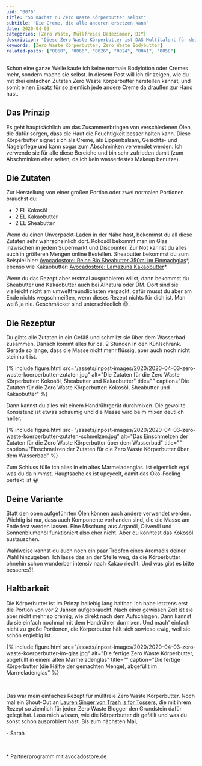 ```yaml
---
uid: "0076"
title: "So machst du Zero Waste Körperbutter selbst"
subtitle: "Die Creme, die alle anderen ersetzen kann"
date: 2020-04-03
categories: [Zero Waste, Müllfreies Badezimmer, DIY]
description: "Diese Zero Waste Körperbutter ist DAS Multitalent für dein müllfreies Badezimmer. Sie ist einfach herzustellen und kann für vieles verwendet werden."
keywords: [Zero Waste Körperbutter, Zero Waste Bodybutter]
related-posts: ["0060", "0066", "0026", "0024", "0041", "0058"]
---
```

Schon eine ganze Weile kaufe ich keine normale Bodylotion oder Cremes mehr, sondern mache sie selbst. In diesem Post will ich dir zeigen, wie du mit drei einfachen Zutaten Zero Waste Körperbutter herstellen kannst, und somit einen Ersatz für so ziemlich jede andere Creme da draußen zur Hand hast.
<!--more-->

## Das Prinzip
Es geht hauptsächlich um das Zusammenbringen von verschiedenen Ölen, die dafür sorgen, dass die Haut die Feuchtigkeit besser halten kann. Diese Körperbutter eignet sich als Creme, als Lippenbalsam, Gesichts- und Nagelpflege und kann sogar zum Abschminken verwendet werden. Ich verwende sie für alle diese Bereiche und bin sehr zufrieden damit (zum Abschminken eher selten, da ich kein wasserfestes Makeup benutze).

## Die Zutaten
Zur Herstellung von einer großen Portion oder zwei normalen Portionen brauchst du:
* 2 EL Kokosöl
* 2 EL Kakaobutter
* 2 EL Sheabutter

Wenn du einen Unverpackt-Laden in der Nähe hast, bekommst du all diese Zutaten sehr wahrscheinlich dort. Kokosöl bekommt man im Glas inzwischen in jedem Supermarkt und Discounter. Zur Not kannst du alles auch in größeren Mengen online Bestellen. Sheabutter bekommst du zum Beispiel hier: [Avocadostore: Reine Bio Sheabutter 350ml im Einmachglas](https://www.awin1.com/cread.php?awinmid=19075&awinaffid=675357&clickref=&ued=https%3A%2F%2Fwww.avocadostore.de%2Fproducts%2F141328-reine-bio-sheabutter-350ml-im-einmachglas-finigrana)\*, ebenso wie Kakaobutter: [Avocadostore: Lamazuna Kakaobutter](https://www.awin1.com/cread.php?awinmid=19075&awinaffid=675357&clickref=&ued=https%3A%2F%2Fwww.avocadostore.de%2Fproducts%2F93217-kakaobutter-lamazuna-2)\*.

Wenn du das Rezept aber erstmal ausprobieren willst, dann bekommst du Sheabutter und Kakaobutter auch bei Alnatura oder DM. Dort sind sie vielleicht nicht am umweltfreundlichsten verpackt, dafür musst du aber am Ende nichts wegschmeißen, wenn dieses Rezept nichts für dich ist. Man weiß ja nie. Geschmäcker sind unterschiedlich 😉.

## Die Rezeptur
Du gibts alle Zutaten in ein Gefäß und schmilzt sie über dem Wasserbad zusammen. Danach kommt alles für ca. 2 Stunden in den Kühlschrank. Gerade so lange, dass die Masse nicht mehr flüssig, aber auch noch nicht steinhart ist.

{% include figure.html src="/assets/inpost-images/2020/2020-04-03-zero-waste-koerperbutter-zutaten.jpg" alt="Die Zutaten für die Zero Waste Körperbutter: Kokosöl, Sheabutter und Kakaobutter" title="" caption="Die Zutaten für die Zero Waste Körperbutter: Kokosöl, Sheabutter und Kakaobutter" %}

Dann kannst du alles mit einem Handrührgerät durchmixen. Die gewollte Konsistenz ist etwas schaumig und die Masse wird beim mixen deutlich heller.

{% include figure.html src="/assets/inpost-images/2020/2020-04-03-zero-waste-koerperbutter-zutaten-schmelzen.jpg" alt="Das Einschmelzen der Zutaten für die Zero Waste Körperbutter über dem Wasserbad" title="" caption="Einschmelzen der Zutaten für die Zero Waste Körperbutter über dem Wasserbad" %}

Zum Schluss fülle ich alles in ein altes Marmeladenglas. Ist eigentlich egal was du da nimmst, Hauptsache es ist upcycelt, damit das Öko-Feeling perfekt ist 😀

## Deine Variante
Statt den oben aufgeführten Ölen können auch andere verwendet werden. Wichtig ist nur, dass auch Komponente vorhanden sind, die die Masse am Ende fest werden lassen. Eine Mischung aus Arganöl, Olivenöl und Sonnenblumenöl funktioniert also eher nicht. Aber du könntest das Kokosöl austauschen.

Wahlweise kannst du auch noch ein paar Tropfen eines Aromaöls deiner Wahl hinzugeben. Ich lasse das an der Stelle weg, da die Körperbutter ohnehin schon wunderbar intensiv nach Kakao riecht. Und was gibt es bitte besseres?!

## Haltbarkeit
Die Körperbutter ist im Prinzp beliebig lang haltbar. Ich habe letztens erst die Portion von vor 2 Jahren aufgebraucht. Nach einer gewissen Zeit ist sie aber nicht mehr so cremig, wie direkt nach dem Aufschlagen. Dann kannst du sie einfach nochmal mit dem Handrührer durmixen. Und mach' einfach nicht zu große Portionen, die Körperbutter hält sich sowieso ewig, weil sie schön ergiebig ist.

{% include figure.html src="/assets/inpost-images/2020/2020-04-03-zero-waste-koerperbutter-im-glas.jpg" alt="Die fertige Zero Waste Körperbutter, abgefüllt in einem alten Marmeladenglas" title="" caption="Die fertige Körperbutter (die Hälfte der gemachten Menge), abgefüllt im Marmeladenglas" %}

&nbsp;

Das war mein einfaches Rezept für müllfreie Zero Waste Körperbutter. Noch mal ein Shout-Out an [Lauren Singer von Trash is for Tossers](http://trashisfortossers.com/), die mit ihrem Rezept so ziemlich für jeden Zero Waste Blogger den Grundstein dafür gelegt hat. Lass mich wissen, wie die Körperbutter dir gefällt und was du sonst schon ausprobiert hast. Bis zum nächsten Mal,

\- Sarah

&nbsp;

\* Partnerprogramm mit avocadostore.de
